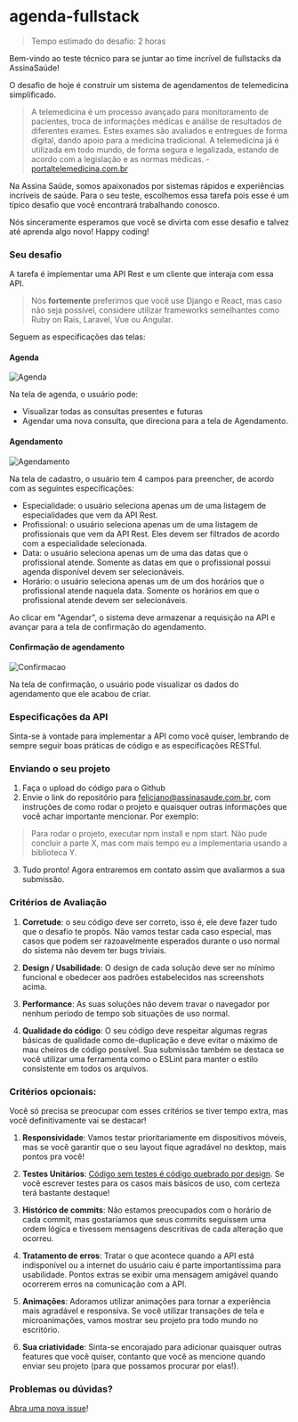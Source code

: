 # agenda-fullstack

> Tempo estimado do desafio: 2 horas

Bem-vindo ao teste técnico para se juntar ao time incrível de fullstacks da AssinaSaúde!

O desafio de hoje é construir um sistema de agendamentos de telemedicina simplificado.

> A telemedicina é um processo avançado para monitoramento de pacientes, troca de informações médicas e análise de resultados de diferentes exames. Estes exames são avaliados e entregues de forma digital, dando apoio para a medicina tradicional. A telemedicina já é utilizada em todo mundo, de forma segura e legalizada, estando de acordo com a legislação e as normas médicas. - [portaltelemedicina.com.br](https://portaltelemedicina.com.br/blog/telemedicina-o-que-e-e-como-funciona)

Na Assina Saúde, somos apaixonados por sistemas rápidos e experiências incríveis de saúde.
Para o seu teste, escolhemos essa tarefa pois esse é um típico desafio que você encontrará trabalhando conosco.

Nós sinceramente esperamos que você se divirta com esse desafio e talvez até aprenda algo novo! Happy coding!

### Seu desafio

A tarefa é implementar uma API Rest e um cliente que interaja com essa API.

> Nós **fortemente** preferimos que você use Django e React, mas caso não seja possível, considere utilizar frameworks semelhantes como Ruby on Rais, Laravel, Vue ou Angular.

Seguem as especificações das telas:

#### Agenda

![Agenda](/Agenda.png?raw=true "Agenda")

Na tela de agenda, o usuário pode:

- Visualizar todas as consultas presentes e futuras
- Agendar uma nova consulta, que direciona para a tela de Agendamento.

#### Agendamento

![Agendamento](/Agendamento.png?raw=true "Agendamento")

Na tela de cadastro, o usuário tem 4 campos para preencher, de acordo com as seguintes especificações:

- Especialidade: o usuário seleciona apenas um de uma listagem de especialidades que vem da API Rest.
- Profissional: o usuário seleciona apenas um de uma listagem de profissionais que vem da API Rest. Eles devem ser filtrados de acordo com a especialidade selecionada.
- Data: o usuário seleciona apenas um de uma das datas que o profissional atende. Somente as datas em que o profissional possui agenda disponível devem ser selecionáveis.
- Horário: o usuário seleciona apenas um de um dos horários que o profissional atende naquela data. Somente os horários em que o profissional atende devem ser selecionáveis.

Ao clicar em "Agendar", o sistema deve armazenar a requisição na API e avançar para a tela de confirmação do agendamento.

#### Confirmação de agendamento

![Confirmacao](/Confirmacao.png?raw=true "Confirmação")

Na tela de confirmação, o usuário pode visualizar os dados do agendamento que ele acabou de criar.

### Especificações da API

Sinta-se à vontade para implementar a API como você quiser, lembrando de sempre seguir boas práticas de código e as especificações RESTful.

### Enviando o seu projeto

1. Faça o upload do código para o Github
2. Envie o link do repositório para feliciano@assinasaude.com.br, com instruções de como rodar o projeto e quaisquer outras informações que você achar importante mencionar.
Por exemplo:

> Para rodar o projeto, executar npm install e npm start. Não pude concluir a parte X, mas com mais tempo eu a implementaria usando a biblioteca Y.

3. Tudo pronto! Agora entraremos em contato assim que avaliarmos a sua submissão.

### Critérios de Avaliação

1. **Corretude**: o seu código deve ser correto, isso é, ele deve fazer tudo que o desafio te propôs.
Não vamos testar cada caso especial, mas casos que podem ser razoavelmente esperados durante o uso normal do sistema não devem ter bugs triviais.

2. **Design / Usabilidade**: O design de cada solução deve ser no mínimo funcional e obedecer aos padrões estabelecidos nas screenshots acima.

3. **Performance**: As suas soluções não devem travar o navegador por nenhum período de tempo sob situações de uso normal.

4. **Qualidade do código**: O seu código deve respeitar algumas regras básicas de qualidade como de-duplicação e deve evitar o máximo de mau cheiros de código possível.
Sua submissão também se destaca se você utilizar uma ferramenta como o ESLint para manter o estilo consistente em todos os arquivos.

### Critérios opcionais:

Você só precisa se preocupar com esses critérios se tiver tempo extra, mas você definitivamente vai se destacar!

1. **Responsividade**: Vamos testar prioritariamente em dispositivos móveis, mas se você garantir que o seu layout fique agradável no desktop, mais pontos pra você!

2. **Testes Unitários**: [Código sem testes é código quebrado por design](https://jacobian.org/2009/apr/15/django-apps-with-buildout/). Se você escrever testes para os casos mais básicos de uso, com certeza terá bastante destaque!

3. **Histórico de commits**: Não estamos preocupados com o horário de cada commit, mas gostaríamos que seus commits seguissem uma ordem lógica e tivessem mensagens descritivas de cada alteração que ocorreu.

4. **Tratamento de erros**: Tratar o que acontece quando a API está indisponível ou a internet do usuário caiu é parte importantíssima para usabilidade. Pontos extras se exibir uma mensagem amigável quando ocorrerem erros na comunicação com a API.

5. **Animações**: Adoramos utilizar animações para tornar a experiência mais agradável e responsiva. Se você utilizar transações de tela e microanimações, vamos mostrar seu projeto pra todo mundo no escritório.

6. **Sua criatividade**: Sinta-se encorajado para adicionar quaisquer outras features que você quiser, contanto que você as mencione quando enviar seu projeto (para que possamos procurar por elas!).

### Problemas ou dúvidas?

[Abra uma nova issue](/issues)!
